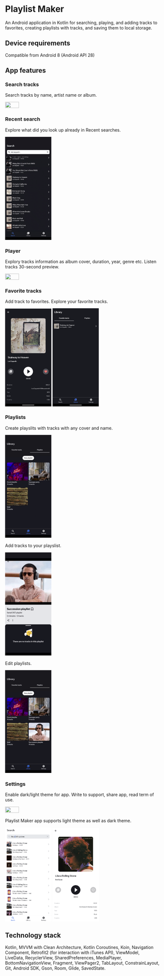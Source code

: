 # Playlist Maker
An Android application in Kotlin for searching, playing, and adding tracks to favorites, creating playlists with tracks, and saving them to local storage.
## Device requirements
Compatible from Android 8 (Android API 28)

## App features

### Search tracks
Search tracks by name, artist name or album.

<img src="https://github.com/JudjinGM/PlaylistMaker/blob/master/info/search_gif.gif" width=30% height=30%>

### Recent search
Explore what did you look up already in Recent searches.

<img src="https://github.com/JudjinGM/PlaylistMaker/blob/master/info/recent_search_gif.gif" width=30% height=30%>


### Player
Explorу tracks information as album cover, duration, year, genre etc. Listen tracks 30-second preview.

<img src="https://github.com/JudjinGM/PlaylistMaker/blob/master/info/player_gif.gif" width=30% height=30%>

### Favorite tracks
Add track to favorites. Explore your favorite tracks.

<img src="https://github.com/JudjinGM/PlaylistMaker/blob/master/info/favorites_image.png" width=30% height=30%> <img src="https://github.com/JudjinGM/PlaylistMaker/blob/master/info/favorites_2_image.png" width=30% height=30%>


### Playlists
Create playslits with tracks with any cover and name. 

<img src="https://github.com/JudjinGM/PlaylistMaker/blob/master/info/create_playlist_gif.gif" width=30% height=30%>

Add tracks to your playslist. 

<img src="https://github.com/JudjinGM/PlaylistMaker/blob/master/info/add_track_to_playlist.gif" width=30% height=30%>

Edit playlists.

<img src="https://github.com/JudjinGM/PlaylistMaker/blob/master/info/edit_playlist.gif" width=30% height=30%>

### Settings
Enable dark/light theme for app. Write to support, share app, read term of use.

<img src="https://github.com/JudjinGM/PlaylistMaker/blob/master/info/setings_gif.gif" width=30% height=30%>

Playlist Maker app supports light theme as well as dark theme.

<img src="https://github.com/JudjinGM/PlaylistMaker/blob/master/info/light_theme_1.png" width=30% height=30%> <img src="https://github.com/JudjinGM/PlaylistMaker/blob/master/info/light_theme_2.png" width=30% height=30%>

## Technology stack
Kotlin, MVVM with Clean Architecture, Kotlin Coroutines, Koin, Navigation Component, Retrofit2 (for interaction with iTunes API), ViewModel, LiveData,  RecyclerView, SharedPreferences, MediaPlayer, BottomNavigationView, Fragment, ViewPager2, TabLayout, ConstrainLayout, Git, Android SDK, Gson, Room, Glide, SavedState. 


